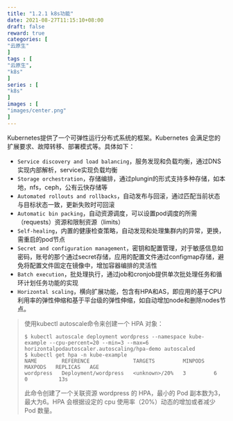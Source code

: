 ```yaml
---
title: "1.2.1 k8s功能"
date: 2021-08-27T11:15:10+08:00
draft: false
reward: true
categories: [
"云原生"
]
tags : [
"云原生",
"k8s"
]
series : [
"k8s"
]
images : [
"images/center.png"
]
---
```


[comment]: <> (# k8s功能)

Kubernetes提供了一个可弹性运行分布式系统的框架。Kubernetes 会满足您的扩展要求、故障转移、部署模式等。具体如下：

- `Service discovery and load balancing`，服务发现和负载均衡，通过DNS实现内部解析，service实现负载均衡
- `Storage orchestration`，存储编排，通过plungin的形式支持多种存储，如本地，nfs，ceph，公有云快存储等
- `Automated rollouts and rollbacks`，自动发布与回滚，通过匹配当前状态与目标状态一致，更新失败时可回滚
- `Automatic bin packing`，自动资源调度，可以设置pod调度的所需（requests）资源和限制资源（limits）
- `Self-healing`，内置的健康检查策略，自动发现和处理集群内的异常，更换，需重启的pod节点
- `Secret and configuration management`，密钥和配置管理，对于敏感信息如密码，账号的那个通过secret存储，应用的配置文件通过configmap存储，避免将配置文件固定在镜像中，增加容器编排的灵活性
- `Batch execution`，批处理执行，通过job和cronjob提供单次批处理任务和循环计划任务功能的实现
- `Horizontal scaling`，横向扩展功能，包含有HPA和AS，即应用的基于CPU利用率的弹性伸缩和基于平台级的弹性伸缩，如自动增加node和删除nodes节点。

> 使用kubectl autoscale命令来创建一个 HPA 对象：
>
> ```shell
> $ kubectl autoscale deployment wordpress --namespace kube-example --cpu-percent=20 --min=3 --max=6
> horizontalpodautoscaler.autoscaling/hpa-demo autoscaled
> $ kubectl get hpa -n kube-example
> NAME        REFERENCE              TARGETS         MINPODS   MAXPODS   REPLICAS   AGE
> wordpress   Deployment/wordpress   <unknown>/20%   3         6         0          13s
> ```
>
> 此命令创建了一个关联资源 wordpress 的 HPA，最小的 Pod 副本数为3，最大为6。HPA 会根据设定的 cpu 使用率（20%）动态的增加或者减少 Pod 数量。

